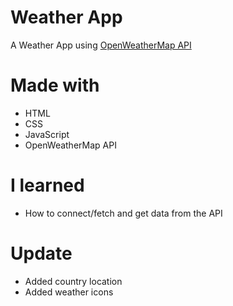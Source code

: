 # Weather App
A Weather App using <a href="https://openweathermap.org/">OpenWeatherMap API</a> <br>

# Made with
- HTML <br>
- CSS <br>
- JavaScript <br>
- OpenWeatherMap API <br>

# I learned
- How to connect/fetch and get data from the API

# Update
- Added country location <br>
- Added weather icons
